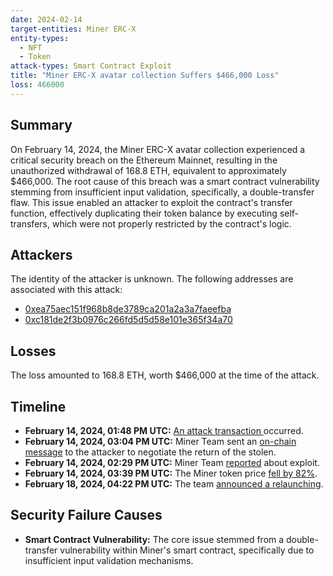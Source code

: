 ```yaml
---
date: 2024-02-14
target-entities: Miner ERC-X
entity-types:
  - NFT
  - Token
attack-types: Smart Contract Exploit
title: "Miner ERC-X avatar collection Suffers $466,000 Loss"
loss: 466000
---
```


## Summary

On February 14, 2024, the Miner ERC-X avatar collection experienced a critical security breach on the Ethereum Mainnet, resulting in the unauthorized withdrawal of 168.8 ETH, equivalent to approximately $466,000. The root cause of this breach was a smart contract vulnerability stemming from insufficient input validation, specifically, a double-transfer flaw. This issue enabled an attacker to exploit the contract's transfer function, effectively duplicating their token balance by executing self-transfers, which were not properly restricted by the contract's logic.

## Attackers

The identity of the attacker is unknown. The following addresses are associated with this attack:

- [0xea75aec151f968b8de3789ca201a2a3a7faeefba](https://etherscan.io/address/0xea75aec151f968b8de3789ca201a2a3a7faeefba)
- [0xc181de2f3b0976c266fd5d5d58e101e365f34a70](https://etherscan.io/address/0xc181de2f3b0976c266fd5d5d58e101e365f34a70)

## Losses

The loss amounted to 168.8 ETH, worth $466,000 at the time of the attack.

## Timeline

- **February 14, 2024, 01:48 PM UTC:** [An attack transaction ](https://etherscan.io/tx/0x75e3aeb00df69882a1b15d424e5e642650326ca3b923d7fd1922d57c51bc2c78) occurred.
- **February 14, 2024, 03:04 PM UTC:** Miner Team sent an [on-chain message](https://etherscan.io/tx/0x27a01149b321eaab0b16d488aefaffa04517a5cf73397b1bbcb8192a4db692ae) to the attacker to negotiate the return of the stolen.
- **February 14, 2024, 02:29 PM UTC:** Miner Team [reported](https://twitter.com/minerercx/status/1757773942285054085) about exploit.
- **February 14, 2024, 03:39 PM UTC:** The Miner token price [fell by 82%](https://www.binance.com/en/feed/post/2024-02-14-erc-x-project-miner-reports-contract-vulnerability-token-price-plummets-4113377689441).
- **February 18, 2024, 04:22 PM UTC:** The team [announced a relaunching](https://twitter.com/minerercx/status/1759252047332073726).

## Security Failure Causes

- **Smart Contract Vulnerability:** The core issue stemmed from a double-transfer vulnerability within Miner's smart contract, specifically due to insufficient input validation mechanisms.
